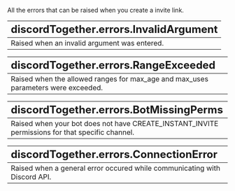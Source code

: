 All the errors that can be raised when you create a invite link.

|<span style="font-size: 1.5em">**discordTogether.errors.InvalidArgument**</span>|
| :---------------------------- |
|Raised when an invalid argument was entered.|

|<span style="font-size: 1.5em">**discordTogether.errors.RangeExceeded**</span>|
| :---------------------------- |
|Raised when the allowed ranges for max_age and max_uses parameters were exceeded.|

|<span style="font-size: 1.5em">**discordTogether.errors.BotMissingPerms**</span>|
| :---------------------------- |
|Raised when your bot does not have CREATE_INSTANT_INVITE permissions for that specific channel.|

|<span style="font-size: 1.5em">**discordTogether.errors.ConnectionError**</span>|
| :---------------------------- |
|Raised when a general error occured while communicating with Discord API.|